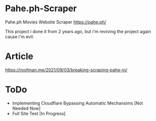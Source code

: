 # Pahe.ph-Scraper
Pahe.ph Movies Website Scraper
https://pahe.ph/

This project i done it from 2 years ago, but i'm reviving the project again cause i'm evil.

# Article
https://roofman.me/2021/09/03/breaking-scraping-pahe-in/


# ToDo
- Implementing Cloudflare Bypassing Automatic Mechansims [Not Needed Now]
- Full Site Test [In Progress]
